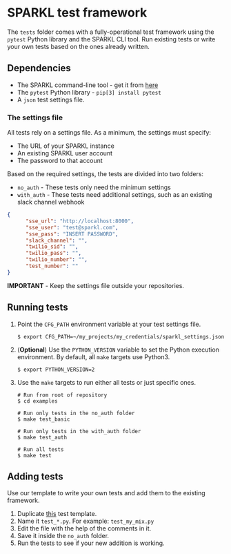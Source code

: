 # SPARKL test framework
The `tests` folder comes with a fully-operational test framework using the `pytest` Python library and the SPARKL CLI tool. Run existing tests or write your own tests based on the ones already written.

## Dependencies
* The SPARKL command-line tool - get it from [here](https://github.com/opensparkl/sse_cli)
* The `pytest` Python library - `pip[3] install pytest`
* A `json` test settings file.

### The settings file
All tests rely on a settings file. As a minimum, the settings must specify:
* The URL of your SPARKL instance
* An existing SPARKL user account
* The password to that account
 
Based on the required settings, the tests are divided into two folders:
* `no_auth` - These tests only need the minimum settings
* `with_auth` - These tests need additional settings, such as an existing slack channel webhook
```json
{
	  "sse_url": "http://localhost:8000",
	  "sse_user": "test@sparkl.com",
	  "sse_pass": "INSERT PASSWORD",
	  "slack_channel": "",
	  "twilio_sid": "",
	  "twilio_pass": "",
	  "twilio_number": "",
	  "test_number": ""
}
```
**IMPORTANT** - Keep the settings file outside your repositories.

## Running tests
1. Point the `CFG_PATH` environment variable at your test settings file.
   ```
   $ export CFG_PATH=~/my_projects/my_credentials/sparkl_settings.json 
   ```
2. (**Optional**) Use the `PYTHON_VERSION` variable to set the Python execution environment. By default, all `make` targets use Python3.
   ```
   $ export PYTHON_VERSION=2
   ```
3. Use the `make` targets to run either all tests or just specific ones.
   ```
   # Run from root of repository
   $ cd examples
   
   # Run only tests in the no_auth folder
   $ make test_basic
   
   # Run only tests in the with_auth folder
   $ make test_auth
   
   # Run all tests
   $ make test
   ```

## Adding tests
Use our template to write your own tests and add them to the existing framework. 

1. Duplicate [this](template.py) test template.
2. Name it `test_*.py`. For example: `test_my_mix.py`
3. Edit the file with the help of the comments in it.
4. Save it inside the `no_auth` folder.
5. Run the tests to see if your new addition is working.
